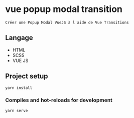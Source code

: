 # vue popup modal transition
```
Créer une Popup Modal VueJS à l'aide de Vue Transitions
```
## Langage
* HTML
* SCSS
* VUE JS

## Project setup
```
yarn install
```

### Compiles and hot-reloads for development
```
yarn serve
```